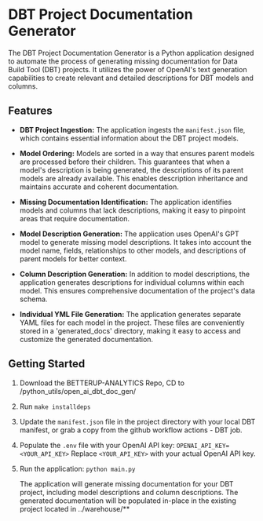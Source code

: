 
# DBT Project Documentation Generator

The DBT Project Documentation Generator is a Python application designed to automate the process of generating missing documentation for Data Build Tool (DBT) projects. It utilizes the power of OpenAI's text generation capabilities to create relevant and detailed descriptions for DBT models and columns.

## Features

-   **DBT Project Ingestion:** The application ingests the `manifest.json` file, which contains essential information about the DBT project models.
    
-   **Model Ordering:** Models are sorted in a way that ensures parent models are processed before their children. This guarantees that when a model's description is being generated, the descriptions of its parent models are already available. This enables description inheritance and maintains accurate and coherent documentation.
    
-   **Missing Documentation Identification:** The application identifies models and columns that lack descriptions, making it easy to pinpoint areas that require documentation.
    
-   **Model Description Generation:** The application uses OpenAI's GPT model to generate missing model descriptions. It takes into account the model name, fields, relationships to other models, and descriptions of parent models for better context.
    
-   **Column Description Generation:** In addition to model descriptions, the application generates descriptions for individual columns within each model. This ensures comprehensive documentation of the project's data schema.
    
-   **Individual YML File Generation:** The application generates separate YAML files for each model in the project. These files are conveniently stored in a 'generated_docs' directory, making it easy to access and customize the generated documentation.
    

## Getting Started

1.  Download the BETTERUP-ANALYTICS Repo, CD to /python_utils/open_ai_dbt_doc_gen/

2.  Run `make installdeps`
    
3.  Update the `manifest.json` file in the project directory with your local DBT  manifest, or grab a copy from the github workflow actions - DBT job.
    
4.  Populate the `.env` file with your OpenAI API key:
    `OPENAI_API_KEY=<YOUR_API_KEY>` 
    Replace `<YOUR_API_KEY>` with your actual OpenAI API key.
   
5.  Run the application: 
    `python main.py` 
    
    The application will generate missing documentation for your DBT project, including model descriptions and column descriptions. The generated documentation will be populated in-place in the existing project located in ../warehouse/**
